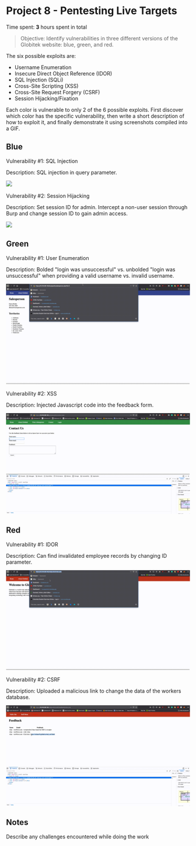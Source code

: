 # Project 8 - Pentesting Live Targets

Time spent: **3** hours spent in total

> Objective: Identify vulnerabilities in three different versions of the Globitek website: blue, green, and red.

The six possible exploits are:

* Username Enumeration
* Insecure Direct Object Reference (IDOR)
* SQL Injection (SQLi)
* Cross-Site Scripting (XSS)
* Cross-Site Request Forgery (CSRF)
* Session Hijacking/Fixation

Each color is vulnerable to only 2 of the 6 possible exploits. First discover which color has the specific vulnerability, then write a short description of how to exploit it, and finally demonstrate it using screenshots compiled into a GIF.

## Blue

Vulnerability #1: SQL Injection

Description: SQL injection in query parameter.

<img src="BlueVuln1.gif">

Vulnerability #2: Session Hijacking

Description: Set session ID for admin. Intercept a non-user session through Burp and change session ID to gain admin access.

<img src="BlueVuln2.gif">

## Green

Vulnerability #1: User Enumeration

Description: Bolded "login was unsuccessful" vs. unbolded "login was unsuccessful" when providing a valid username vs. invalid username.

<img src="GreenVuln1.gif">

Vulnerability #2: XSS

Description: Injected Javascript code into the feedback form.

<img src="GreenVuln2.gif">


## Red

Vulnerability #1: IDOR

Description: Can find invalidated employee records by changing ID parameter.

<img src="RedVuln1.gif">

Vulnerability #2: CSRF

Description: Uploaded a malicious link to change the data of the workers database.

<img src="RedVuln2.gif">


## Notes

Describe any challenges encountered while doing the work

